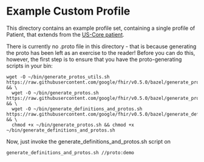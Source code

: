 # Example Custom Profile

This directory contains an example profile set, containing a single profile of Patient, that extends from the [US-Core patient](http://hl7.org/fhir/us/core/StructureDefinition/us-core-patient).

There is currently no .proto file in this directory - that is because generating the proto has been left as an exercise to the reader!  Before you can do this, however, the first step is to ensure that you have the proto-generating scripts in your bin:

```
wget -O ~/bin/generate_protos_utils.sh https://raw.githubusercontent.com/google/fhir/v0.5.0/bazel/generate_protos_utils.sh && \
  wget -O ~/bin/generate_protos.sh https://raw.githubusercontent.com/google/fhir/v0.5.0/bazel/generate_protos.sh && \
  wget -O ~/bin/generate_definitions_and_protos.sh https://raw.githubusercontent.com/google/fhir/v0.5.0/bazel/generate_definitions_and_protos.sh && \
  chmod +x ~/bin/generate_protos.sh && chmod +x ~/bin/generate_definitions_and_protos.sh
```
Now, just invoke the generate_definitions_and_protos.sh script on 
```
generate_definitions_and_protos.sh //proto:demo
```
